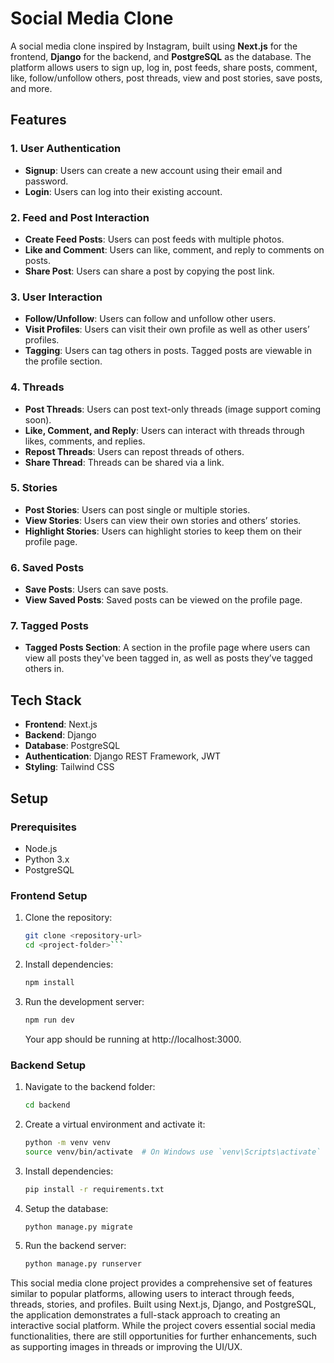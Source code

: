 # Social Media Clone

A social media clone inspired by Instagram, built using **Next.js** for the frontend, **Django** for the backend, and **PostgreSQL** as the database. The platform allows users to sign up, log in, post feeds, share posts, comment, like, follow/unfollow others, post threads, view and post stories, save posts, and more.

## Features

### 1. User Authentication
- **Signup**: Users can create a new account using their email and password.
- **Login**: Users can log into their existing account.

### 2. Feed and Post Interaction
- **Create Feed Posts**: Users can post feeds with multiple photos.
- **Like and Comment**: Users can like, comment, and reply to comments on posts.
- **Share Post**: Users can share a post by copying the post link.
  
### 3. User Interaction
- **Follow/Unfollow**: Users can follow and unfollow other users.
- **Visit Profiles**: Users can visit their own profile as well as other users’ profiles.
- **Tagging**: Users can tag others in posts. Tagged posts are viewable in the profile section.

### 4. Threads
- **Post Threads**: Users can post text-only threads (image support coming soon).
- **Like, Comment, and Reply**: Users can interact with threads through likes, comments, and replies.
- **Repost Threads**: Users can repost threads of others.
- **Share Thread**: Threads can be shared via a link.

### 5. Stories
- **Post Stories**: Users can post single or multiple stories.
- **View Stories**: Users can view their own stories and others’ stories.
- **Highlight Stories**: Users can highlight stories to keep them on their profile page.

### 6. Saved Posts
- **Save Posts**: Users can save posts.
- **View Saved Posts**: Saved posts can be viewed on the profile page.

### 7. Tagged Posts
- **Tagged Posts Section**: A section in the profile page where users can view all posts they've been tagged in, as well as posts they’ve tagged others in.

## Tech Stack

- **Frontend**: Next.js
- **Backend**: Django
- **Database**: PostgreSQL
- **Authentication**: Django REST Framework, JWT
- **Styling**: Tailwind CSS

## Setup

### Prerequisites
- Node.js
- Python 3.x
- PostgreSQL

### Frontend Setup

1. Clone the repository:
   ```bash
   git clone <repository-url>
   cd <project-folder>```
2. Install dependencies:
   ```bash
   npm install
   ```
3. Run the development server:
   ```bash
   npm run dev
   ```

   Your app should be running at http://localhost:3000.

### Backend Setup

1. Navigate to the backend folder:
   ```bash
   cd backend
   ```
2. Create a virtual environment and activate it:
   ```bash
   python -m venv venv
   source venv/bin/activate  # On Windows use `venv\Scripts\activate`
   ```
3. Install dependencies:
   ```bash
   pip install -r requirements.txt
   ```
4. Setup the database:
   ```bash
   python manage.py migrate
   ```
5. Run the backend server:
   ```bash
   python manage.py runserver
   ```

This social media clone project provides a comprehensive set of features similar to popular platforms, allowing users to interact through feeds, threads, stories, and profiles. Built using Next.js, Django, and PostgreSQL, the application demonstrates a full-stack approach to creating an interactive social platform. While the project covers essential social media functionalities, there are still opportunities for further enhancements, such as supporting images in threads or improving the UI/UX.

